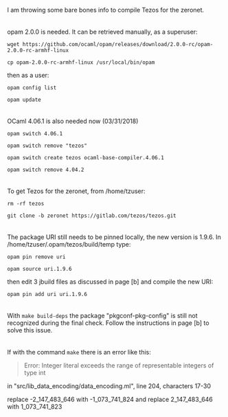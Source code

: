 I am throwing some bare bones info to compile Tezos for the zeronet.
\
\
\
opam 2.0.0 is needed. It can be retrieved manually, as a superuser:

`wget https://github.com/ocaml/opam/releases/download/2.0.0-rc/opam-2.0.0-rc-armhf-linux`

`cp opam-2.0.0-rc-armhf-linux /usr/local/bin/opam`

then as a user:

`opam config list`

`opam update`
\
\
\
OCaml 4.06.1 is also needed now (03/31/2018) 

`opam switch 4.06.1`

`opam switch remove "tezos"`

`opam switch create tezos ocaml-base-compiler.4.06.1`

`opam switch remove 4.04.2`
\
\
\
To get Tezos for the zeronet, from /home/tzuser:

`rm -rf tezos`

`git clone -b zeronet https://gitlab.com/tezos/tezos.git`
\
\
\
The package URI still needs to be pinned locally, the new version is 1.9.6. In /home/tzuser/.opam/tezos/build/temp type:

`opam pin remove uri`

`opam source uri.1.9.6`

then edit 3 jbuild files as discussed in page [b] and compile the new URI:

`opam pin add uri uri.1.9.6`
\
\
\
With `make build-deps` the package "pkgconf-pkg-config" is still not recognized during the final check.
Follow the instructions in page [b] to solve this issue.
\
\
\
If with the command `make` there is an error like this:

> Error: Integer literal exceeds the range of representable integers of type int

in "src/lib_data_encoding/data_encoding.ml", line 204, characters 17-30

replace -2_147_483_646 with -1_073_741_824 and replace 2_147_483_646  with 1_073_741_823




 